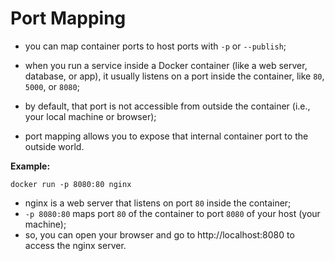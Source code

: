 # Port Mapping

- you can map container ports to host ports with `-p` or `--publish`;
- when you run a service inside a Docker container (like a web server, database, or app), it usually listens on a port inside the container, like `80`, `5000`, or `8080`;
- by default, that port is not accessible from outside the container (i.e., your local machine or browser);

 
- port mapping allows you to expose that internal container port to the outside world.

**Example:**

```commandline
docker run -p 8080:80 nginx
```

- nginx is a web server that listens on port `80` inside the container;
- `-p 8080:80` maps port `80` of the container to port `8080` of your host (your machine);
- so, you can open your browser and go to http://localhost:8080 to access the nginx server.
